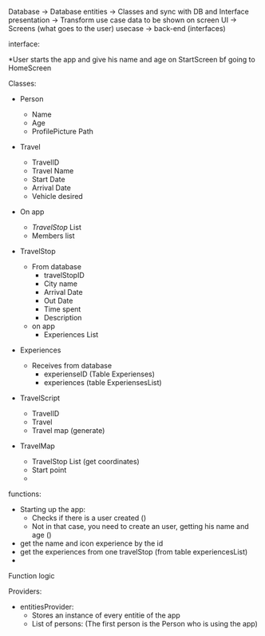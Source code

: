 Database -> Database
entities -> Classes and sync with DB and Interface
presentation -> Transform use case data to be shown on screen
UI -> Screens (what goes to the user)
usecase -> back-end (interfaces) 


interface:

*User starts the app and give his name and age on StartScreen bf going to HomeScreen 

Classes:

- Person
  - Name
  - Age
  - ProfilePicture Path

- Travel
  - TravelID
  - Travel Name
  - Start Date
  - Arrival Date
  - Vehicle desired

- On app
  - *TravelStop* List
  - Members list

- TravelStop
  - From database
    - travelStopID
    - City name
    - Arrival Date
    - Out Date
    - Time spent
    - Description 
  - on app
    - Experiences List

- Experiences
  - Receives from database
    - experienseID (Table Experienses)
    - experiences (table ExperiensesList)

- TravelScript
    - TravelID
    - Travel
    - Travel map (generate)


- TravelMap
  - TravelStop List (get coordinates)
  - Start point
  - 



functions:
  - Starting up the app:
    - Checks if there is a user created ()
    - Not in that case, you need to create an user, getting his name and age ()
  - get the name and icon experience by the id
  - get the experiences from one travelStop (from table experiencesList)
  - 


Function logic

Providers:


- entitiesProvider:
  - Stores an instance of every entitie of the app
  - List of persons: (The first person is the Person who is using the app)